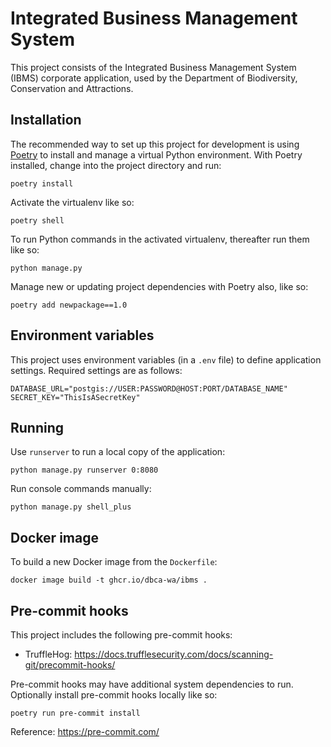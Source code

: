 # Integrated Business Management System

This project consists of the Integrated Business Management System
(IBMS) corporate application, used by the Department of Biodiversity,
Conservation and Attractions.

## Installation

The recommended way to set up this project for development is using
[Poetry](https://python-poetry.org/docs/) to install and manage a virtual Python
environment. With Poetry installed, change into the project directory and run:

    poetry install

Activate the virtualenv like so:

    poetry shell

To run Python commands in the activated virtualenv, thereafter run them like so:

    python manage.py

Manage new or updating project dependencies with Poetry also, like so:

    poetry add newpackage==1.0

## Environment variables

This project uses environment variables (in a `.env` file) to define application settings.
Required settings are as follows:

    DATABASE_URL="postgis://USER:PASSWORD@HOST:PORT/DATABASE_NAME"
    SECRET_KEY="ThisIsASecretKey"

## Running

Use `runserver` to run a local copy of the application:

    python manage.py runserver 0:8080

Run console commands manually:

    python manage.py shell_plus

## Docker image

To build a new Docker image from the `Dockerfile`:

    docker image build -t ghcr.io/dbca-wa/ibms .

## Pre-commit hooks

This project includes the following pre-commit hooks:

- TruffleHog: <https://docs.trufflesecurity.com/docs/scanning-git/precommit-hooks/>

Pre-commit hooks may have additional system dependencies to run. Optionally
install pre-commit hooks locally like so:

    poetry run pre-commit install

Reference: <https://pre-commit.com/>
